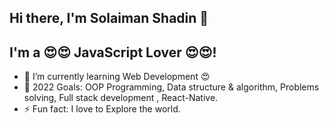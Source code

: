 ## Hi there, I'm Solaiman Shadin 👋
## I'm a 😍😍 JavaScript Lover 😍😍!
* 🌱 I’m currently learning Web Development 😍
* 🥅 2022 Goals: OOP Programming, Data structure & algorithm, Problems solving, Full stack development , React-Native.
* ⚡ Fun fact: I love to Explore the world.


